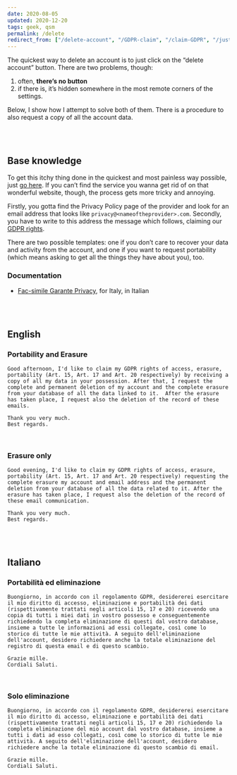 ```yaml
---
date: 2020-08-05
updated: 2020-12-20
tags: geek, qsm
permalink: /delete
redirect_from: ["/delete-account", "/GDPR-claim", "/claim-GDPR", "/just-delete-it", "/just-deleteit", "/quit", "/GDPR-delete"]
---
```

The quickest way to delete an account is to just click on the “delete account” button. There are two problems, though:
1. often, <strong>there’s no button</strong>
2. if there is, it’s hidden somewhere in the most remote corners of the settings.

Below, I show how I attempt to solve both of them. There is a procedure to also request a copy of all the account data.

<br>
<br>

## Base knowledge

To get this itchy thing done in the quickest and most painless way possible, just [go here](https://justdeleteme.xyz/). If you can’t find the service you wanna get rid of on that wonderful website, though, the process gets more tricky and annoying.

Firstly, you gotta find the Privacy Policy page of the provider and look for an email address that looks like `privacy@<nameoftheprovider>.com`. Secondly, you have to write to this address the message which follows, claiming our [GDPR rights](https://gdpr-info.eu/).

There are two possible templates: one if you don’t care to recover your data and activity from the account, and one if you want to request portability (which means asking to get all the things they have about you), too.

### Documentation

- [Fac-simile Garante Privacy](https://www.garanteprivacy.it/home/docweb/-/docweb-display/docweb/2014184), for Italy, in Italian

<br>
<br>

## English

### Portability and Erasure

```
Good afternoon, I'd like to claim my GDPR rights of access, erasure, portability (Art. 15, Art. 17 and Art. 20 respectively) by receiving a copy of all my data in your possession. After that, I request the complete and permanent deletion of my account and the complete erasure from your database of all the data linked to it.  After the erasure has taken place, I request also the deletion of the record of these emails.

Thank you very much.
Best regards.
```

<br>

### Erasure only

```
Good evening, I'd like to claim my GDPR rights of access, erasure, portability (Art. 15, Art. 17 and Art. 20 respectively) requesting the complete erasure my account and email address and the permanent deletion from your database of all the data related to it. After the erasure has taken place, I request also the deletion of the record of these email communication.

Thank you very much.
Best regards.
```

<br>
<br>

## Italiano

### Portabilità ed eliminazione

```
Buongiorno, in accordo con il regolamento GDPR, desidererei esercitare il mio diritto di accesso, eliminazione e portabilità dei dati (rispettivamente trattati negli articoli 15, 17 e 20) ricevendo una copia di tutti i miei dati in vostro possesso e conseguentemente richiedendo la completa eliminazione di questi dal vostro database, insieme a tutte le informazioni ad essi collegate, così come lo storico di tutte le mie attività. A seguito dell'eliminazione dell'account, desidero richiedere anche la totale eliminazione del registro di questa email e di questo scambio.

Grazie mille.
Cordiali Saluti.
```

<br>

### Solo eliminazione

```
Buongiorno, in accordo con il regolamento GDPR, desidererei esercitare il mio diritto di accesso, eliminazione e portabilità dei dati (rispettivamente trattati negli articoli 15, 17 e 20) richiedendo la completa eliminazione del mio account dal vostro database, insieme a tutti i dati ad esso collegati, così come lo storico di tutte le mie attività. A seguito dell'eliminazione dell'account, desidero richiedere anche la totale eliminazione di questo scambio di email.
	
Grazie mille.
Cordiali Saluti.
```
